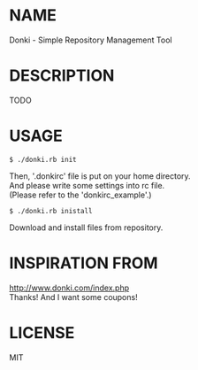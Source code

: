 # NAME
Donki - Simple Repository Management Tool

# DESCRIPTION
TODO

# USAGE
    $ ./donki.rb init
Then, '.donkirc' file is put on your home directory.  
And please write some settings into rc file.  
(Please refer to the 'donkirc\_example'.)

    $ ./donki.rb inistall

Download and install files from repository.

# INSPIRATION FROM
http://www.donki.com/index.php  
Thanks! And I want some coupons!

# LICENSE
MIT

